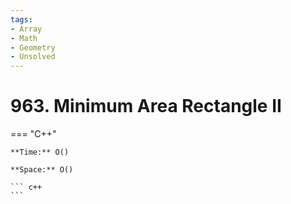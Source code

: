 ```yaml
---
tags:
- Array
- Math
- Geometry
- Unsolved
---
```



# 963. Minimum Area Rectangle II

=== "C++"

    **Time:** O()

    **Space:** O()

    ``` c++
    ```